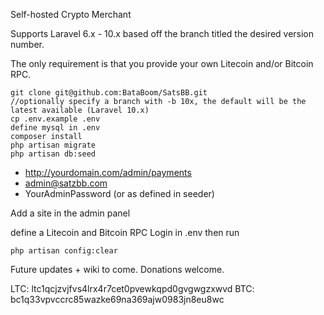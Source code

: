 Self-hosted Crypto Merchant

Supports Laravel 6.x - 10.x based off the branch titled the desired version number.

The only requirement is that you provide your own Litecoin and/or Bitcoin RPC.

```
git clone git@github.com:BataBoom/SatsBB.git
//optionally specify a branch with -b 10x, the default will be the latest available (Laravel 10.x)
cp .env.example .env
define mysql in .env
composer install
php artisan migrate
php artisan db:seed
```

- http://yourdomain.com/admin/payments
- admin@satzbb.com
- YourAdminPassword (or as defined in seeder)

Add a site in the admin panel

define a Litecoin and Bitcoin RPC Login in .env then run 

```
php artisan config:clear
```


Future updates + wiki to come. Donations welcome.

LTC: ltc1qcjzvjfvs4lrx4r7cet0pvewkqpd0gvgwgzxwvd
BTC: bc1q33vpvccrc85wazke69na369ajw0983jn8eu8wc
